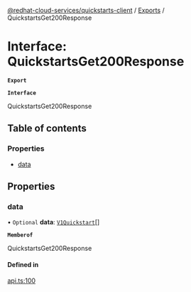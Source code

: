 [@redhat-cloud-services/quickstarts-client](../README.md) / [Exports](../modules.md) / QuickstartsGet200Response

# Interface: QuickstartsGet200Response

**`Export`**

**`Interface`**

QuickstartsGet200Response

## Table of contents

### Properties

- [data](QuickstartsGet200Response.md#data)

## Properties

### data

• `Optional` **data**: [`V1Quickstart`](V1Quickstart.md)[]

**`Memberof`**

QuickstartsGet200Response

#### Defined in

[api.ts:100](https://github.com/RedHatInsights/javascript-clients/blob/master/packages/quickstarts/api.ts#L100)
